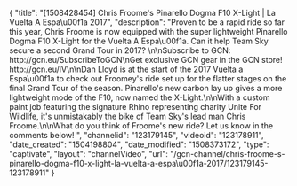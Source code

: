 {
    "title": "[1508428454] Chris Froome's Pinarello Dogma F10 X-Light | La Vuelta A Espa\u00f1a 2017",
    "description": "Proven to be a rapid ride so far this year, Chris Froome is now equipped with the super lightweight Pinarello Dogma F10 X-Light for the Vuelta A Espa\u00f1a. Can it help Team Sky secure a second Grand Tour in 2017? \n\nSubscribe to GCN: http:\/\/gcn.eu\/SubscribeToGCN\nGet exclusive GCN gear in the GCN store! http:\/\/gcn.eu\/lV\n\nDan Lloyd is at the start of the 2017 Vuelta a Espa\u00f1a to check out Froomey's ride set up for the flatter stages on the final Grand Tour of the season. Pinarello's new carbon lay up gives a more lightweight mode of the F10, now named the X-Light.\n\nWith a custom paint job featuring the signature Rhino representing charity Unite For Wildlife, it's unmistakably the bike of Team Sky's lead man Chris Froome.\n\nWhat do you think of Froome's new ride? Let us know in the comments below! ",
    "channelid": "123179145",
    "videoid": "123178911",
    "date_created": "1504198804",
    "date_modified": "1508373172",
    "type": "captivate",
    "layout": "channelVideo",
    "url": "\/gcn-channel\/chris-froome-s-pinarello-dogma-f10-x-light-la-vuelta-a-espa\u00f1a-2017\/123179145-123178911"
}